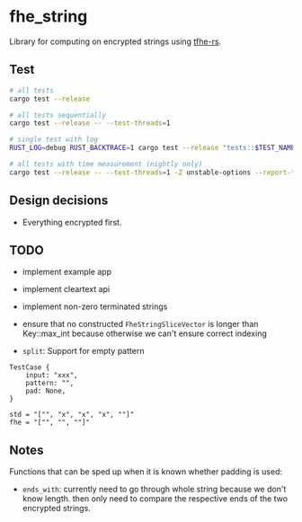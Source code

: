 # fhe_string

Library for computing on encrypted strings using [tfhe-rs](https://github.com/zama-ai/tfhe-rs).

## Test

```bash
# all tests
cargo test --release

# all tests sequentially
cargo test --release -- --test-threads=1

# single test with log
RUST_LOG=debug RUST_BACKTRACE=1 cargo test --release "tests::$TEST_NAME" -- --nocapture --exact

# all tests with time measurement (nightly only)
cargo test --release -- --test-threads=1 -Z unstable-options --report-time
```

## Design decisions

- Everything encrypted first.

## TODO

- implement example app

- implement cleartext api

- implement non-zero terminated strings

- ensure that no constructed `FheStringSliceVector` is longer than
  Key::max_int because otherwise we can't ensure correct indexing

- `split`: Support for empty pattern
```
TestCase {
    input: "xxx",
    pattern: "",
    pad: None,
}

std = "["", "x", "x", "x", ""]"
fhe = "["", "", ""]"
```

## Notes

Functions that can be sped up when it is known whether padding is used:
- `ends_with`: currently need to go through whole string because we don't know
  length. then only need to compare the respective ends of the two encrypted
  strings.

